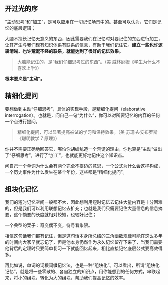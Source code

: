 ## 开过光的序

“主动思考”和“加工”，是可以应用在一切记忆场景中的。甚至可以认为，它们是记忆的底层逻辑；

大脑不擅长记忆无意义的东西，因此需要我们在记忆时对要记住的东西进行加工，让其产生与我们现有知识体系有联系的信息，有助于我们记住它。**建立一些也许逻辑清晰、也许荒诞不经的联系，就能达到了很好的记忆效果。**

> 大脑能记住的，是“我们仔细思考过的东西”。（美 威林厄姆《学生为什么不喜欢上学》）

**根本要义是“主动”。**

## 精细化提问

要想做到主动“仔细思考”，具体的实现手段，是精细化提问（elaborative interrogation）。也就是，问自己一句“为什么”，你可以对所要记忆的内容的任何一个点进行提问。

> 精细化提问，可以显著提高被试的学习和保持效果。（美 苏珊·A·安布罗斯《聪明教学 7 原理》）

你并不需要正确地回答它，哪怕你胡编乱造一个荒诞的理由，你也算是“主动”做出了“仔细思考”，进行了“加工”，也就能更好地记住这个知识点。

问自己一个单词为什么会有两个完全不搭边的意思，一个公式为什么会这样构成，一个历史事件为什么发生在某个年份，这些都是“精细化提问”。

## 组块化记忆

我们的短时记忆空间一般都不大，因此想利用短时记忆去记住大量内容是十分困难的，但是我们可以利用联想记忆去扩充；也就是我们只需要记住大量信息的信息摘要，这个摘要的长度就相对较短，也较好记住；

一个典型的栗子：奇变偶不变，符号看象限。

相信这句话我们都有记住，但是这句话本身所总结的三角函数规律可能在这么多年的时间内大家早就忘记了，但是他本身仍然作为永久记忆留存下来了，当我们需要他背后的定理时只要简单复习一下就能回忆起来，相比直接记忆底层公式要高效得多。

再比如说，单词的词根词缀记忆法，也是一种“组块化”。可以看出，所谓“组块化记忆”，就是将一些零散的、各自独立的知识点，用你能想到的任何方式，串联起来，将小的组块，转化为大的组块，帮助我们提高记忆的效率。
